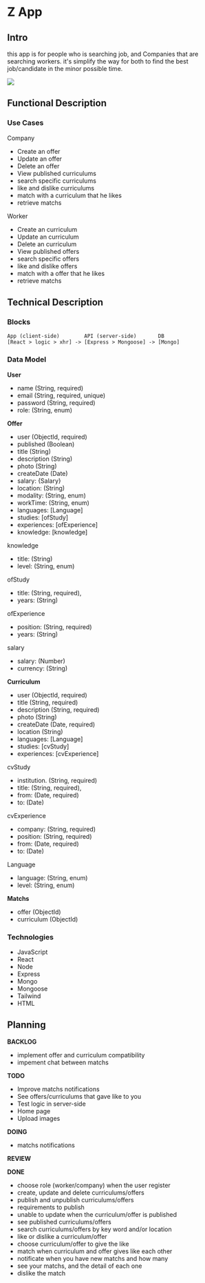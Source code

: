 # Z App

## Intro

this app is for people who is searching job, and Companies that are searching workers. it's simplify the way for both to find the best job/candidate in the minor possible time.

![](https://media2.giphy.com/media/ToMjGpJ4jULsUli8yxW/giphy.gif?cid=790b7611a1622d9c10ff727845c981c0fe9a38be01f5b55a&rid=giphy.gif&ct=g)

## Functional Description

### Use Cases

Company
- Create an offer
- Update an offer
- Delete an offer
- View published curriculums
- search specific curriculums
- like and dislike curriculums
- match with a curriculum that he likes
- retrieve matchs


Worker
- Create an curriculum
- Update an curriculum
- Delete an curriculum
- View published offers
- search specific offers
- like and dislike offers
- match with a offer that he likes
- retrieve matchs

## Technical Description

### Blocks

```
App (client-side)        API (server-side)       DB
[React > logic > xhr] -> [Express > Mongoose] -> [Mongo]
```

### Data Model

**User**
- name (String, required)
- email (String, required, unique)
- password (String, required)
- role: (String, enum)

**Offer**
- user (ObjectId, required)
- published (Boolean)
- title (String)
- description (String)
- photo (String)
- createDate (Date)
- salary: {Salary}
- location: (String)
- modality: (String, enum)
- workTime: (String, enum)
- languages: [Language]
- studies: [ofStudy]
- experiences: [ofExperience]
- knowledge: [knowledge]

knowledge
- title: (String)
- level: (String, enum)

ofStudy
- title: (String, required),
- years: (String)

ofExperience
- position: (String, required)
- years: (String)

salary
- salary: (Number)
- currency: (String)

**Curriculum**
- user (ObjectId, required)
- title (String, required)
- description (String, required)
- photo (String)
- createDate (Date, required)
- location (String)
- languages: [Language]
- studies: [cvStudy]
- experiences: [cvExperience]

cvStudy
- institution. (String, required)
- title: (String, required),
- from: (Date, required)
- to: (Date)

cvExperience
- company: (String, required)
- position: (String, required)
- from: (Date, required)
- to: (Date)

Language
- language: (String, enum)
- level: (String, enum)

**Matchs**
- offer (ObjectId)
- curriculum (ObjectId)

### Technologies

- JavaScript
- React
- Node
- Express
- Mongo
- Mongoose
- Tailwind
- HTML

## Planning

__BACKLOG__

- implement offer and curriculum compatibility
- impement chat between matchs

__TODO__

- Improve matchs notifications
- See offers/curriculums that gave like to you
- Test logic in server-side
- Home page
- Upload images

__DOING__

- matchs notifications

__REVIEW__


__DONE__

- choose role (worker/company) when the user register
- create, update and delete curriculums/offers
- publish and unpublish curriculums/offers
- requirements to publish
- unable to update when the curriculum/offer is published
- see published curriculums/offers
- search curriculums/offers by key word and/or location
- like or dislike a curriculum/offer
- choose curriculum/offer to give the like
- match when curriculum and offer gives like each other
- notificate when you have new matchs and how many
- see your matchs, and the detail of each one
- dislike the match